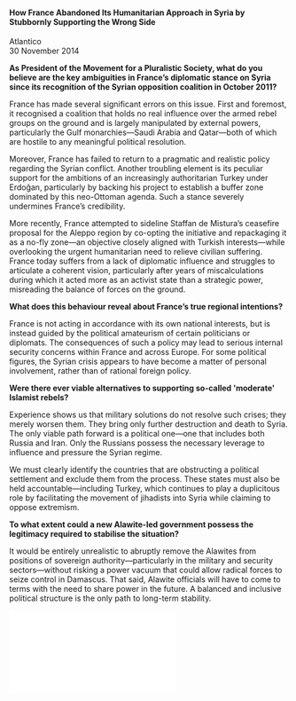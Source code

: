 <h4>How France Abandoned Its Humanitarian Approach in Syria by Stubbornly Supporting the Wrong Side</h4>

Atlantico  
30 November 2014  

<b>As President of the Movement for a Pluralistic Society, what do you believe are the key ambiguities in France’s diplomatic stance on Syria since its recognition of the Syrian opposition coalition in October 2011?</b>

France has made several significant errors on this issue. First and foremost, it recognised a coalition that holds no real influence over the armed rebel groups on the ground and is largely manipulated by external powers, particularly the Gulf monarchies—Saudi Arabia and Qatar—both of which are hostile to any meaningful political resolution.

Moreover, France has failed to return to a pragmatic and realistic policy regarding the Syrian conflict. Another troubling element is its peculiar support for the ambitions of an increasingly authoritarian Turkey under Erdoğan, particularly by backing his project to establish a buffer zone dominated by this neo-Ottoman agenda. Such a stance severely undermines France’s credibility.

More recently, France attempted to sideline Staffan de Mistura’s ceasefire proposal for the Aleppo region by co-opting the initiative and repackaging it as a no-fly zone—an objective closely aligned with Turkish interests—while overlooking the urgent humanitarian need to relieve civilian suffering. France today suffers from a lack of diplomatic influence and struggles to articulate a coherent vision, particularly after years of miscalculations during which it acted more as an activist state than a strategic power, misreading the balance of forces on the ground.

<b>What does this behaviour reveal about France’s true regional intentions?</b>

France is not acting in accordance with its own national interests, but is instead guided by the political amateurism of certain politicians or diplomats. The consequences of such a policy may lead to serious internal security concerns within France and across Europe. For some political figures, the Syrian crisis appears to have become a matter of personal involvement, rather than of rational foreign policy.

<b>Were there ever viable alternatives to supporting so-called 'moderate' Islamist rebels?</b>

Experience shows us that military solutions do not resolve such crises; they merely worsen them. They bring only further destruction and death to Syria. The only viable path forward is a political one—one that includes both Russia and Iran. Only the Russians possess the necessary leverage to influence and pressure the Syrian regime.

We must clearly identify the countries that are obstructing a political settlement and exclude them from the process. These states must also be held accountable—including Turkey, which continues to play a duplicitous role by facilitating the movement of jihadists into Syria while claiming to oppose extremism.

<b>To what extent could a new Alawite-led government possess the legitimacy required to stabilise the situation?</b>

It would be entirely unrealistic to abruptly remove the Alawites from positions of sovereign authority—particularly in the military and security sectors—without risking a power vacuum that could allow radical forces to seize control in Damascus. That said, Alawite officials will have to come to terms with the need to share power in the future. A balanced and inclusive political structure is the only path to long-term stability.

![](79-Atlantico.pdf)
<p></p>
